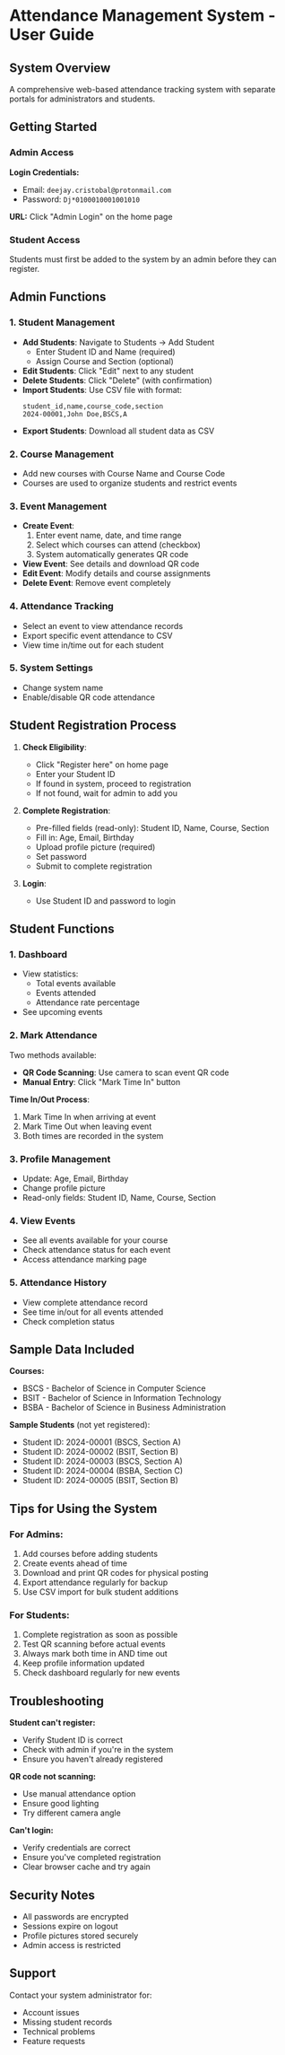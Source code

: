 # Attendance Management System - User Guide

## System Overview
A comprehensive web-based attendance tracking system with separate portals for administrators and students.

## Getting Started

### Admin Access
**Login Credentials:**
- Email: `deejay.cristobal@protonmail.com`
- Password: `Dj*0100010001001010`

**URL:** Click "Admin Login" on the home page

### Student Access
Students must first be added to the system by an admin before they can register.

## Admin Functions

### 1. Student Management
- **Add Students**: Navigate to Students → Add Student
  - Enter Student ID and Name (required)
  - Assign Course and Section (optional)
- **Edit Students**: Click "Edit" next to any student
- **Delete Students**: Click "Delete" (with confirmation)
- **Import Students**: Use CSV file with format:
  ```
  student_id,name,course_code,section
  2024-00001,John Doe,BSCS,A
  ```
- **Export Students**: Download all student data as CSV

### 2. Course Management
- Add new courses with Course Name and Course Code
- Courses are used to organize students and restrict events

### 3. Event Management
- **Create Event**:
  1. Enter event name, date, and time range
  2. Select which courses can attend (checkbox)
  3. System automatically generates QR code
- **View Event**: See details and download QR code
- **Edit Event**: Modify details and course assignments
- **Delete Event**: Remove event completely

### 4. Attendance Tracking
- Select an event to view attendance records
- Export specific event attendance to CSV
- View time in/time out for each student

### 5. System Settings
- Change system name
- Enable/disable QR code attendance

## Student Registration Process

1. **Check Eligibility**:
   - Click "Register here" on home page
   - Enter your Student ID
   - If found in system, proceed to registration
   - If not found, wait for admin to add you

2. **Complete Registration**:
   - Pre-filled fields (read-only): Student ID, Name, Course, Section
   - Fill in: Age, Email, Birthday
   - Upload profile picture (required)
   - Set password
   - Submit to complete registration

3. **Login**:
   - Use Student ID and password to login

## Student Functions

### 1. Dashboard
- View statistics:
  - Total events available
  - Events attended
  - Attendance rate percentage
- See upcoming events

### 2. Mark Attendance
Two methods available:
- **QR Code Scanning**: Use camera to scan event QR code
- **Manual Entry**: Click "Mark Time In" button

**Time In/Out Process**:
1. Mark Time In when arriving at event
2. Mark Time Out when leaving event
3. Both times are recorded in the system

### 3. Profile Management
- Update: Age, Email, Birthday
- Change profile picture
- Read-only fields: Student ID, Name, Course, Section

### 4. View Events
- See all events available for your course
- Check attendance status for each event
- Access attendance marking page

### 5. Attendance History
- View complete attendance record
- See time in/out for all events attended
- Check completion status

## Sample Data Included

**Courses:**
- BSCS - Bachelor of Science in Computer Science
- BSIT - Bachelor of Science in Information Technology
- BSBA - Bachelor of Science in Business Administration

**Sample Students** (not yet registered):
- Student ID: 2024-00001 (BSCS, Section A)
- Student ID: 2024-00002 (BSIT, Section B)
- Student ID: 2024-00003 (BSCS, Section A)
- Student ID: 2024-00004 (BSBA, Section C)
- Student ID: 2024-00005 (BSIT, Section B)

## Tips for Using the System

### For Admins:
1. Add courses before adding students
2. Create events ahead of time
3. Download and print QR codes for physical posting
4. Export attendance regularly for backup
5. Use CSV import for bulk student additions

### For Students:
1. Complete registration as soon as possible
2. Test QR scanning before actual events
3. Always mark both time in AND time out
4. Keep profile information updated
5. Check dashboard regularly for new events

## Troubleshooting

**Student can't register:**
- Verify Student ID is correct
- Check with admin if you're in the system
- Ensure you haven't already registered

**QR code not scanning:**
- Use manual attendance option
- Ensure good lighting
- Try different camera angle

**Can't login:**
- Verify credentials are correct
- Ensure you've completed registration
- Clear browser cache and try again

## Security Notes

- All passwords are encrypted
- Sessions expire on logout
- Profile pictures stored securely
- Admin access is restricted

## Support

Contact your system administrator for:
- Account issues
- Missing student records
- Technical problems
- Feature requests

